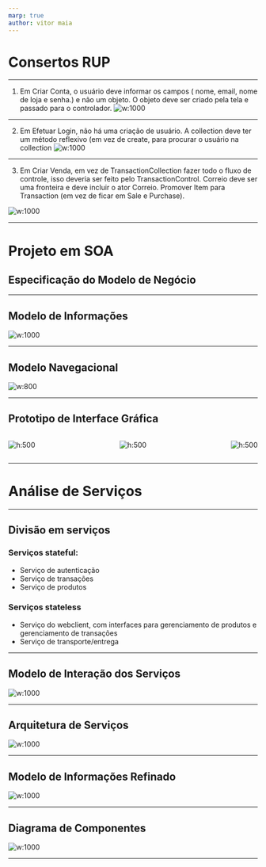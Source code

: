 ```yaml
---
marp: true
author: vitor maia
---
```


# Consertos RUP

---

1. Em Criar Conta, o usuário deve informar os campos ( nome, email, nome de loja e senha.) e não um objeto. O objeto deve ser criado pela tela e passado para o controlador. 
![w:1000](./docs/consertos/1.png)

---

2. Em Efetuar Login, não há uma criação de usuário. A collection deve ter um método reflexivo (em vez de create, para procurar o usuário na collection
![w:1000](./docs/consertos/2.png)

---

3. Em Criar Venda, em vez de TransactionCollection fazer todo o fluxo de controle, isso deveria ser feito pelo TransactionControl. Correio deve ser uma fronteira e deve incluir o ator Correio.  Promover Item para Transaction (em vez de ficar em Sale e Purchase).

![w:1000](./docs/consertos/3.png)

---

# Projeto em SOA

## Especificação do Modelo de Negócio

---

## Modelo de Informações

![w:1000](./docs/biz-info.png)

---

## Modelo Navegacional

![w:800](./docs/nav.png)

---

## Prototipo de Interface Gráfica

<div style="display: flex; flex-direction: row; justify-content: space-between;">

![h:500](./docs/wireframes/1.jpg)

![h:500](./docs/wireframes/3.jpg)

![h:500](./docs/wireframes/2.jpg)

</div>

---

# Análise de Serviços

---

## Divisão em serviços

### Serviços stateful:
- Serviço de autenticação
- Serviço de transações
- Serviço de produtos
### Serviços stateless
- Serviço do webclient, com interfaces para gerenciamento de produtos e gerenciamento de transações
- Serviço de transporte/entrega

---

## Modelo de Interação dos Serviços
![w:1000](./docs/services-by-use-cases.png)


---

## Arquitetura de Serviços
![w:1000](./docs/arq-servicos.png)

---

## Modelo de Informações Refinado
![w:1000](./docs/biz-info-refinado.png)

---

## Diagrama de Componentes

![w:1000](./docs/component-diagram.png)

---


